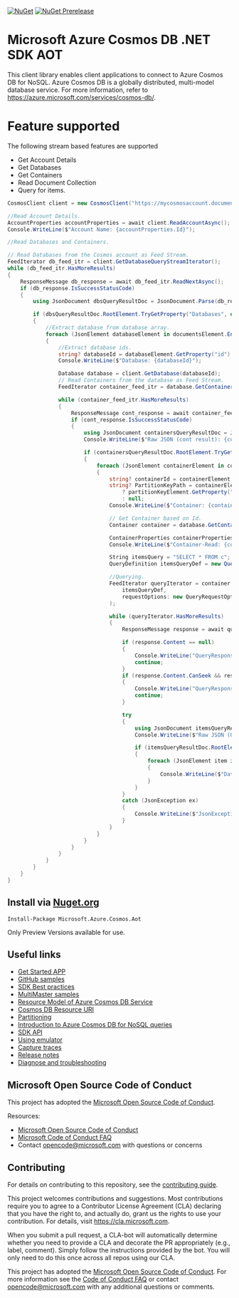 [![NuGet](https://img.shields.io/nuget/v/Microsoft.Azure.Cosmos.svg)](https://www.nuget.org/packages/Microsoft.Azure.Cosmos)
[![NuGet Prerelease](https://img.shields.io/nuget/vpre/Microsoft.Azure.Cosmos.svg)](https://www.nuget.org/packages/Microsoft.Azure.Cosmos)

# Microsoft Azure Cosmos DB .NET SDK AOT

This client library enables client applications to connect to Azure Cosmos DB for NoSQL. Azure Cosmos DB is a globally distributed, multi-model database service. For more information, refer to https://azure.microsoft.com/services/cosmos-db/.


# Feature supported
 The following stream based features are supported

 * Get Account Details
 * Get Databases
 * Get Containers
 * Read Document Collection
 * Query for items.

```csharp
CosmosClient client = new CosmosClient("https://mycosmosaccount.documents.azure.com:443/", "mysupersecretkey");

//Read Account Details.
AccountProperties accountProperties = await client.ReadAccountAsync();
Console.WriteLine($"Account Name: {accountProperties.Id}");

//Read Databases and Containers.

// Read Databases from the Cosmos account as Feed Stream.
FeedIterator db_feed_itr = client.GetDatabaseQueryStreamIterator();
while (db_feed_itr.HasMoreResults)
{
    ResponseMessage db_response = await db_feed_itr.ReadNextAsync();
    if (db_response.IsSuccessStatusCode)
    {
        using JsonDocument dbsQueryResultDoc = JsonDocument.Parse(db_response.Content);

        if (dbsQueryResultDoc.RootElement.TryGetProperty("Databases", out JsonElement documentsElement))
        {
            //Extract database from database array.
            foreach (JsonElement databaseElement in documentsElement.EnumerateArray())
            {
                //Extract database ids.
                string? databaseId = databaseElement.GetProperty("id").GetString();
                Console.WriteLine($"Database: {databaseId}");

                Database database = client.GetDatabase(databaseId);
                // Read Containers from the database as Feed Stream.
                FeedIterator container_feed_itr = database.GetContainerQueryStreamIterator();

                while (container_feed_itr.HasMoreResults)
                {
                    ResponseMessage cont_response = await container_feed_itr.ReadNextAsync();
                    if (cont_response.IsSuccessStatusCode)
                    {
                        using JsonDocument containersQueryResultDoc = JsonDocument.Parse(cont_response.Content);
                        Console.WriteLine($"Raw JSON (cont result): {containersQueryResultDoc.RootElement.GetRawText()}");

                        if (containersQueryResultDoc.RootElement.TryGetProperty("DocumentCollections", out JsonElement containersElement))
                        {
                            foreach (JsonElement containerElement in containersElement.EnumerateArray())
                            {
                                string? containerId = containerElement.GetProperty("id").GetString();
                                string? PartitionKeyPath = containerElement.TryGetProperty("partitionKey", out JsonElement partitionKeyElement)
                                    ? partitionKeyElement.GetProperty("paths").EnumerateArray().FirstOrDefault().GetString()
                                    : null;
                                Console.WriteLine($"Container: {containerId} PartitionKeyPath: {PartitionKeyPath}");

                                // Get Container based on Id.
                                Container container = database.GetContainer(containerId);

                                ContainerProperties containerProperties = await container.ReadContainerAsync();
                                Console.WriteLine($"Container-Read: {containerProperties.Id} PartitionKeyPath: {containerProperties.PartitionKeyPath}");

                                String itemsQuery = "SELECT * FROM c";
                                QueryDefinition itemsQueryDef = new QueryDefinition(itemsQuery);

                                //Querying.
                                FeedIterator queryIterator = container.GetItemQueryStreamIterator(
                                    itemsQueryDef,
                                    requestOptions: new QueryRequestOptions { MaxItemCount = -1 }
                                );

                                while (queryIterator.HasMoreResults)
                                {
                                    ResponseMessage response = await queryIterator.ReadNextAsync();

                                    if (response.Content == null)
                                    {
                                        Console.WriteLine("QueryResponse.Content is null");
                                        continue;
                                    }
                                    if (response.Content.CanSeek && response.Content.Length == 0)
                                    {
                                        Console.WriteLine("QueryResponse.Content stream is empty");
                                        continue;
                                    }

                                    try
                                    {
                                        using JsonDocument itemsQueryResultDoc = JsonDocument.Parse(response.Content);
                                        Console.WriteLine($"Raw JSON (Query result): {itemsQueryResultDoc.RootElement.GetRawText()}");

                                        if (itemsQueryResultDoc.RootElement.TryGetProperty("Documents", out JsonElement docsElement))
                                        {
                                            foreach (JsonElement item in docsElement.EnumerateArray())
                                            {
                                                Console.WriteLine($"Data JSON (Query result): {item.GetRawText()}");
                                            }
                                        }
                                    }
                                    catch (JsonException ex)
                                    {
                                        Console.WriteLine($"JsonException: {ex.Message}");
                                    }
                                }
                            }
                        }
                    }
                }
            }
        }
    }
}
```

## Install via [Nuget.org](https://www.nuget.org/packages/Microsoft.Azure.Cosmos.Aot/)

`Install-Package Microsoft.Azure.Cosmos.Aot`

Only Preview Versions available for use.

## Useful links

- [Get Started APP](https://docs.microsoft.com/azure/cosmos-db/sql-api-get-started)
- [GitHub samples](https://github.com/Azure/azure-cosmos-dotnet-v3/tree/master/Microsoft.Azure.Cosmos.Samples)
- [SDK Best practices](https://docs.microsoft.com/azure/cosmos-db/sql/best-practice-dotnet)
- [MultiMaster samples](https://github.com/markjbrown/azure-cosmosdb-dotnet/tree/master/samples/MultiMaster)
- [Resource Model of Azure Cosmos DB Service](https://docs.microsoft.com/azure/cosmos-db/sql-api-resources)
- [Cosmos DB Resource URI](https://docs.microsoft.com/rest/api/documentdb/documentdb-resource-uri-syntax-for-rest)
- [Partitioning](https://docs.microsoft.com/azure/cosmos-db/partition-data)
- [Introduction to Azure Cosmos DB for NoSQL queries](https://docs.microsoft.com/azure/cosmos-db/sql-api-sql-query)
- [SDK API](https://docs.microsoft.com/dotnet/api/microsoft.azure.cosmos?view=azure-dotnet)
- [Using emulator](https://github.com/Azure/azure-documentdb-dotnet/blob/master/docs/documentdb-nosql-local-emulator.md)
- [Capture traces](https://github.com/Azure/azure-documentdb-dotnet/blob/master/docs/documentdb-sdk_capture_etl.md)
- [Release notes](https://github.com/Azure/azure-cosmos-dotnet-v3/blob/master/changelog.md)
- [Diagnose and troubleshooting](https://docs.microsoft.com/azure/cosmos-db/troubleshoot-dot-net-sdk)

## Microsoft Open Source Code of Conduct
This project has adopted the [Microsoft Open Source Code of Conduct](https://opensource.microsoft.com/codeofconduct/).

Resources:

- [Microsoft Open Source Code of Conduct](https://opensource.microsoft.com/codeofconduct/)
- [Microsoft Code of Conduct FAQ](https://opensource.microsoft.com/codeofconduct/faq/)
- Contact [opencode@microsoft.com](mailto:opencode@microsoft.com) with questions or concerns


## Contributing

For details on contributing to this repository, see the [contributing guide](CONTRIBUTING.md).

This project welcomes contributions and suggestions.  Most contributions require you to agree to a
Contributor License Agreement (CLA) declaring that you have the right to, and actually do, grant us
the rights to use your contribution. For details, visit https://cla.microsoft.com.

When you submit a pull request, a CLA-bot will automatically determine whether you need to provide
a CLA and decorate the PR appropriately (e.g., label, comment). Simply follow the instructions
provided by the bot. You will only need to do this once across all repos using our CLA.

This project has adopted the [Microsoft Open Source Code of Conduct](https://opensource.microsoft.com/codeofconduct/).
For more information see the [Code of Conduct FAQ](https://opensource.microsoft.com/codeofconduct/faq/) or
contact [opencode@microsoft.com](mailto:opencode@microsoft.com) with any additional questions or comments.
